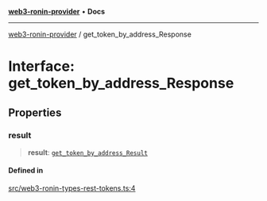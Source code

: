 [**web3-ronin-provider**](../README.md) • **Docs**

***

[web3-ronin-provider](../globals.md) / get\_token\_by\_address\_Response

# Interface: get\_token\_by\_address\_Response

## Properties

### result

> **result**: [`get_token_by_address_Result`](get_token_by_address_Result.md)

#### Defined in

[src/web3-ronin-types-rest-tokens.ts:4](https://github.com/chuacw/web3-ronin-provider/blob/4a5337409914c1435eb29cf10385b5e91a5e50ae/src/web3-ronin-types-rest-tokens.ts#L4)
